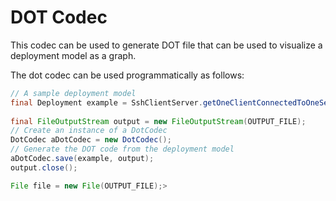 DOT Codec
================
This codec can be used to generate DOT file that can be used to visualize a deployment model as a graph.

The dot codec can be used programmatically as follows:
```java
// A sample deployment model
final Deployment example = SshClientServer.getOneClientConnectedToOneServer().build();
        
final FileOutputStream output = new FileOutputStream(OUTPUT_FILE);
// Create an instance of a DotCodec
DotCodec aDotCodec = new DotCodec();
// Generate the DOT code from the deployment model
aDotCodec.save(example, output);
output.close();

File file = new File(OUTPUT_FILE);>
```
